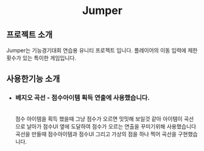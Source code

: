 <h1 align ="center">Jumper</h1>
<div align = "left">
  <h2>프로젝트 소개</h2>
   Jumper는 기능경기대회 연습용 유니티 프로젝트 입니다. 플레이어의 이동 입력에 제한 횟수가 있는 특이한 게임입니다.  
 <h2>사용한기능 소개</h2>
  <ul>
    <li><h3>베지오 곡선 - 점수아이템 획득 연출에 사용했습니다.</h3>
    <br>점수 아이템을 획득 했을때 그냥 점수가 오르면 밋밋해 보일것 같아 아이템이 곡선으로 날아가 점수UI 옆에 도달하여 점수가 오르는 연출을 꾸미기위해 사용했습니다
    <br>곡선을 만들때 점수아이템과 점수UI 그리고 가상의 점을 하나 찍어 곡선을 구현했습니다.
    </li>
    </li>
  </ul>
</div>
